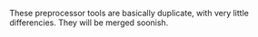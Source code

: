 These preprocessor tools are basically duplicate, with very little differencies. They will be merged soonish. 
